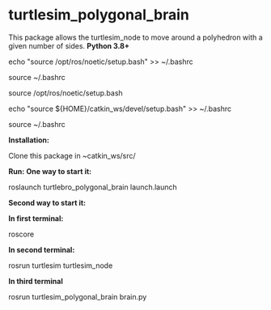 # turtlesim_polygonal_brain

This package allows the turtlesim_node to move around a polyhedron with a given number of sides. **Python 3.8+**

echo "source /opt/ros/noetic/setup.bash" >> ~/.bashrc

source ~/.bashrc

source /opt/ros/noetic/setup.bash


echo "source ${HOME}/catkin_ws/devel/setup.bash" >> ~/.bashrc

source ~/.bashrc

**Installation:**

Clone this package in ~catkin_ws/src/

**Run:**
**One way to start it:**

roslaunch turtlebro_polygonal_brain launch.launch 

**Second way to start it:**

**In first terminal:**

roscore

**In second terminal:**

rosrun turtlesim turtlesim_node

**In third terminal**

rosrun turtlesim_polygonal_brain brain.py 

